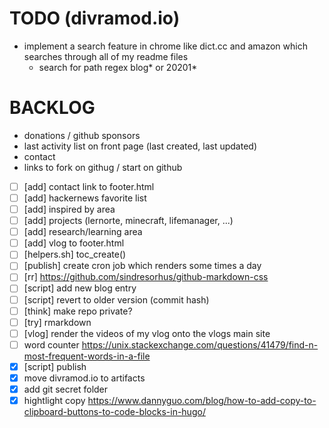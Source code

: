 # TODO (divramod.io)
- implement a search feature in chrome like dict.cc and amazon which searches through all of my readme files
  - search for path regex blog* or 20201*

# BACKLOG
- donations / github sponsors
- last activity list on front page (last created, last updated)
- contact
- links to fork on githug / start on github
- [ ] [add] contact link to footer.html
- [ ] [add] hackernews favorite list
- [ ] [add] inspired by area 
- [ ] [add] projects (lernorte, minecraft, lifemanager, ...)
- [ ] [add] research/learning area 
- [ ] [add] vlog to footer.html
- [ ] [helpers.sh] toc_create()
- [ ] [publish] create cron job which renders some times a day
- [ ] [rr] https://github.com/sindresorhus/github-markdown-css
- [ ] [script] add new blog entry 
- [ ] [script] revert to older version (commit hash)
- [ ] [think] make repo private?
- [ ] [try] rmarkdown 
- [ ] [vlog] render the videos of my vlog onto the vlogs main site
- [ ] word counter https://unix.stackexchange.com/questions/41479/find-n-most-frequent-words-in-a-file
- [X] [script] publish
- [X] move divramod.io to artifacts
- [X] add git secret folder
- [X] hightlight copy https://www.dannyguo.com/blog/how-to-add-copy-to-clipboard-buttons-to-code-blocks-in-hugo/
